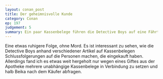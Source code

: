 ```yaml
---
layout: conan_post
title: Der geheimnisvolle Kunde
category: Conan
ep: 197
judgement: 5
summary: Ein paar Kassenbelege führen die Detective Boys auf eine Fährte eines perfiden Verbrechens.
---
```


Eine etwas ruhigere Folge, ohne Mord. Es ist interessant zu sehen, wie die Detective Boys anhand verschiedener Artikel
auf Kassenbelegen Schlussfolgerungen auf die Personen machen, die eingekauft haben. Allerdings fand ich es etwas weit
hergeholt nur wegen eines Giftes aus der Apotheke mehrere unabhängige Kassenbelege in Verbindung zu setzen und halb
Beika nach dem Käufer abfragen. 